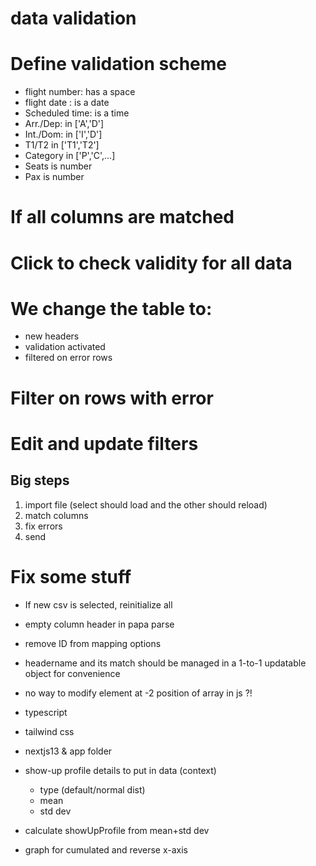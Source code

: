 # data validation

# Define validation scheme
- flight number: has a space
- flight date : is a date
- Scheduled time: is a time
- Arr./Dep: in ['A','D']
- Int./Dom: in ['I','D']
- T1/T2 in ['T1','T2']
- Category in ['P','C',...]
- Seats is number
- Pax is number

# If all columns are matched


# Click to check validity for all data
# We change the table to:
- new headers
- validation activated
- filtered on error rows

# Filter on rows with error
# Edit and update filters


## Big steps
1. import file (select should load and the other should reload)
2. match columns
3. fix errors
4. send


# Fix some stuff
- If new csv is selected, reinitialize all
- empty column header in papa parse
- remove ID from mapping options

- headername and its match should be managed in a 1-to-1 updatable object for convenience
- no way to modify element at -2 position of array in js ?!


- typescript
- tailwind css
- nextjs13 & app folder



- show-up profile details to put in data (context)
  - type (default/normal dist)
  - mean
  - std dev

- calculate showUpProfile from mean+std dev
- graph for cumulated and reverse x-axis


